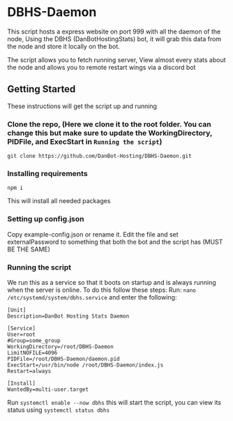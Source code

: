 # DBHS-Daemon
This script hosts a express website on port 999 with all the daemon of the node, Using the DBHS (DanBotHostingStats) bot, it will grab this data from the node and store it locally on the bot. 

The script allows you to fetch running server, View almost every stats about the node and allows you to remote restart wings via a discord bot

## Getting Started
These instructions will get the script up and running 

### Clone the repo, (Here we clone it to the root folder. You can change this but make sure to update the WorkingDirectory, PIDFile, and ExecStart in `Running the script`)
```
git clone https://github.com/DanBot-Hosting/DBHS-Daemon.git 
```

### Installing requirements 
```
npm i
```
This will install all needed packages

### Setting up config.json
Copy example-config.json or rename it. 
Edit the file and set externalPassword to something that both the bot and the script has (MUST BE THE SAME)

### Running the script
We run this as a service so that it boots on startup and is always running when the server is online. 
To do this follow these steps: 
Run: `nano /etc/systemd/system/dbhs.service` and enter the following:
```
[Unit]
Description=DanBot Hosting Stats Daemon

[Service]
User=root
#Group=some_group
WorkingDirectory=/root/DBHS-Daemon
LimitNOFILE=4096
PIDFile=/root/DBHS-Daemon/daemon.pid
ExecStart=/usr/bin/node /root/DBHS-Daemon/index.js
Restart=always

[Install]
WantedBy=multi-user.target
```
Run `systemctl enable --now dbhs` this will start the script, you can view its status using `systemctl status dbhs`
